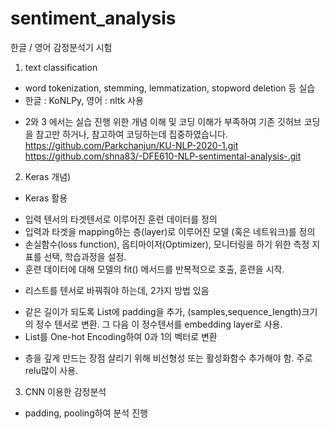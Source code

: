 # sentiment_analysis
한글 / 영어 감정분석기 시험
1. text classification
  - word tokenization, stemming, lemmatization, stopword deletion 등 실습
  - 한글 : KoNLPy, 영어 : nltk 사용

* 2와 3 에서는 실습 진행 위한 개념 이해 및 코딩 이해가 부족하여 기존 깃허브 코딩을 참고만 하거나, 참고하여 코딩하는데 집중하였습니다.
  https://github.com/Parkchanjun/KU-NLP-2020-1.git
  https://github.com/shna83/-DFE610-NLP-sentimental-analysis-.git

2. Keras
  개념)
  * Keras 활용
   - 입력 텐서의 타겟텐서로 이루어진 훈련 데이터를 정의
   - 입력과 타겟을 mapping하는 층(layer)로 이루어진 모델 (혹은 네트워크)를 정의
   - 손실함수(loss function), 옵티마이저(Optimizer), 모니터링을 하기 위한 측정 지표를 선택, 학습과정을 설정.
   - 훈련 데이터에 대해 모델의 fit() 메서드를 반복적으로 호출, 훈련을 시작.
  * 리스트를 텐서로 바꿔줘야 하는데, 2가지 방법 있음
   - 같은 길이가 되도록 List에 padding을 추가, (samples,sequence_length)크기의 정수 텐서로 변환. 그 다음 이 정수텐서를 embedding layer로 사용.
   - List를 One-hot Encoding하여 0과 1의 벡터로 변환
  * 층을 깊게 만드는 장점 살리기 위해 비선형성 또는 활성화함수 추가해야 함. 주로 relu많이 사용.
  
3. CNN 이용한 감정분석
  - padding, pooling하여 분석 진행
  
    
